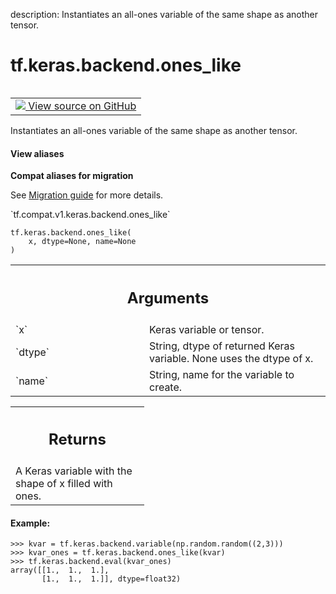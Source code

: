 description: Instantiates an all-ones variable of the same shape as another tensor.

<div itemscope itemtype="http://developers.google.com/ReferenceObject">
<meta itemprop="name" content="tf.keras.backend.ones_like" />
<meta itemprop="path" content="Stable" />
</div>

# tf.keras.backend.ones_like

<!-- Insert buttons and diff -->

<table class="tfo-notebook-buttons tfo-api nocontent" align="left">
<td>
  <a target="_blank" href="https://github.com/tensorflow/tensorflow/blob/r2.3/tensorflow/python/keras/backend.py#L1532-L1555">
    <img src="https://www.tensorflow.org/images/GitHub-Mark-32px.png" />
    View source on GitHub
  </a>
</td>
</table>



Instantiates an all-ones variable of the same shape as another tensor.

<section class="expandable">
  <h4 class="showalways">View aliases</h4>
  <p>
<b>Compat aliases for migration</b>
<p>See
<a href="https://www.tensorflow.org/guide/migrate">Migration guide</a> for
more details.</p>
<p>`tf.compat.v1.keras.backend.ones_like`</p>
</p>
</section>

<pre class="devsite-click-to-copy prettyprint lang-py tfo-signature-link">
<code>tf.keras.backend.ones_like(
    x, dtype=None, name=None
)
</code></pre>



<!-- Placeholder for "Used in" -->


<!-- Tabular view -->
 <table class="responsive fixed orange">
<colgroup><col width="214px"><col></colgroup>
<tr><th colspan="2"><h2 class="add-link">Arguments</h2></th></tr>

<tr>
<td>
`x`
</td>
<td>
Keras variable or tensor.
</td>
</tr><tr>
<td>
`dtype`
</td>
<td>
String, dtype of returned Keras variable.
None uses the dtype of x.
</td>
</tr><tr>
<td>
`name`
</td>
<td>
String, name for the variable to create.
</td>
</tr>
</table>



<!-- Tabular view -->
 <table class="responsive fixed orange">
<colgroup><col width="214px"><col></colgroup>
<tr><th colspan="2"><h2 class="add-link">Returns</h2></th></tr>
<tr class="alt">
<td colspan="2">
A Keras variable with the shape of x filled with ones.
</td>
</tr>

</table>



#### Example:



```
>>> kvar = tf.keras.backend.variable(np.random.random((2,3)))
>>> kvar_ones = tf.keras.backend.ones_like(kvar)
>>> tf.keras.backend.eval(kvar_ones)
array([[1.,  1.,  1.],
       [1.,  1.,  1.]], dtype=float32)
```